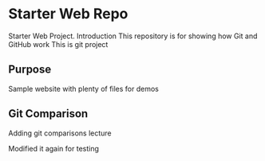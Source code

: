 # Starter Web Repo
Starter Web Project. Introduction
This repository is for showing how Git and GitHub work
This is git project
## Purpose

Sample website with plenty of files for demos
## Git Comparison
Adding git comparisons lecture

Modified it again for testing
